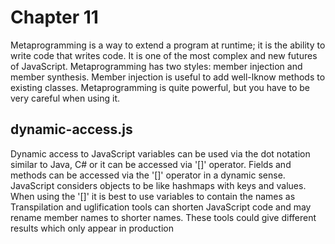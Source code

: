 # Chapter 11
Metaprogramming is a way to extend a program at runtime; it is the ability to write code that writes code. It is one of the most complex and new futures of JavaScript. Metaprogramming has two styles: member injection and member synthesis. Member injection is useful to add well-lknow methods to existing classes. Metaprogramming is quite powerful, but you have to be very careful when using it.

## dynamic-access.js
Dynamic access to JavaScript variables can be used via the dot notation similar to Java, C# or it can be accessed via '[]' operator. Fields and methods can be accessed via the '[]' operator in a dynamic sense. JavaScript considers objects to be like hashmaps with keys and values. When using the '[]' it is best to use variables to contain the names as Transpilation and uglification tools can shorten JavaScript code and may rename member names to shorter names. These tools could give different results which only appear in production
